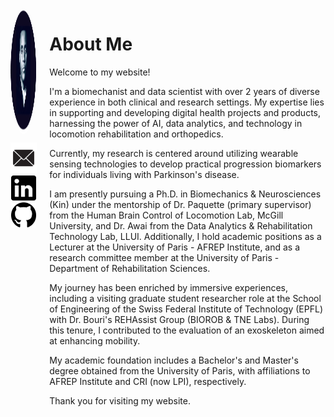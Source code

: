 <div style="display: flex; align-items: flex-start; margin-bottom: 20px;">
  <div style="margin-right: 20px; width: 300px;"> <!-- Fixed width added here -->
    <img src="linkedin.png" alt="Ma Photo" style="border-radius: 50%; width: 200px; height: 200px; margin-bottom: 10px;">
    <ul style="list-style-type: none; padding: 0; margin: 0; text-align: center;">
      <li><a href="mailto:cyrille.mvomo@mail.mcgill.ca"><img src="email-and-mail-icon-black-free-png.png" alt="Email Logo" style="width: 50px; height: 50px;"></a></li>
      <li><a href="http://www.linkedin.com/in/cyrille-mvomo"><img src="Linkedin_Logo.png" alt="LinkedIn Logo" style="width: 40px; height: 40px;"></a></li>
      <li><a href="https://github.com/cyrillemvomo"><img src="github-logo-7880D80B8D-seeklogo.png" alt="GitHub Logo" style="width: 40px; height: 40px;"></a></li>
    </ul>
  </div>
  <div>
    <h1>About Me</h1>
    <p>Welcome to my website!</p>
    <p>I'm a biomechanist and data scientist with over 2 years of diverse experience in both clinical and research settings. My expertise lies in supporting and developing digital health projects and products, harnessing the power of AI, data analytics, and technology in locomotion rehabilitation and orthopedics.</p>
    <p>Currently, my research is centered around utilizing wearable sensing technologies to develop practical progression biomarkers for individuals living with Parkinson's disease.</p>
    <p>I am presently pursuing a Ph.D. in Biomechanics & Neurosciences (Kin) under the mentorship of Dr. Paquette (primary supervisor) from the Human Brain Control of Locomotion Lab, McGill University, and Dr. Awai from the Data Analytics & Rehabilitation Technology Lab, LLUI. Additionally, I hold academic positions as a Lecturer at the University of Paris - AFREP Institute, and as a research committee member at the University of Paris - Department of Rehabilitation Sciences.</p>
    <p>My journey has been enriched by immersive experiences, including a visiting graduate student researcher role at the School of Engineering of the Swiss Federal Institute of Technology (EPFL) with Dr. Bouri's REHAssist Group (BIOROB & TNE Labs). During this tenure, I contributed to the evaluation of an exoskeleton aimed at enhancing mobility.</p>
    <p>My academic foundation includes a Bachelor's and Master's degree obtained from the University of Paris, with affiliations to AFREP Institute and CRI (now LPI), respectively.</p>
    <p>Thank you for visiting my website.</p>
  </div>
</div>
